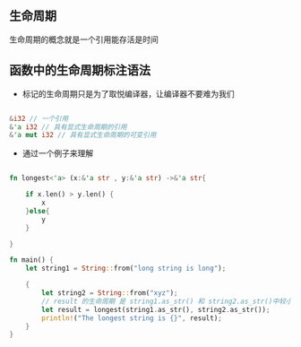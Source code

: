 ## 生命周期

生命周期的概念就是一个引用能存活是时间

## 函数中的生命周期标注语法

- 标记的生命周期只是为了取悦编译器，让编译器不要难为我们

```rust

&i32 // 一个引用
&'a i32 // 具有显式生命周期的引用
&'a mut i32 // 具有显式生命周期的可变引用

```

- 通过一个例子来理解

```rust

fn longest<'a> (x:&'a str , y:&'a str) ->&'a str{

    if x.len() > y.len() {
        x
    }else{
        y
    }

}

fn main() {
    let string1 = String::from("long string is long");

    {
        let string2 = String::from("xyz");
        // result 的生命周期 是 string1.as_str() 和 string2.as_str()中较小的那个
        let result = longest(string1.as_str(), string2.as_str());
        println!("The longest string is {}", result);
    }
}
```
